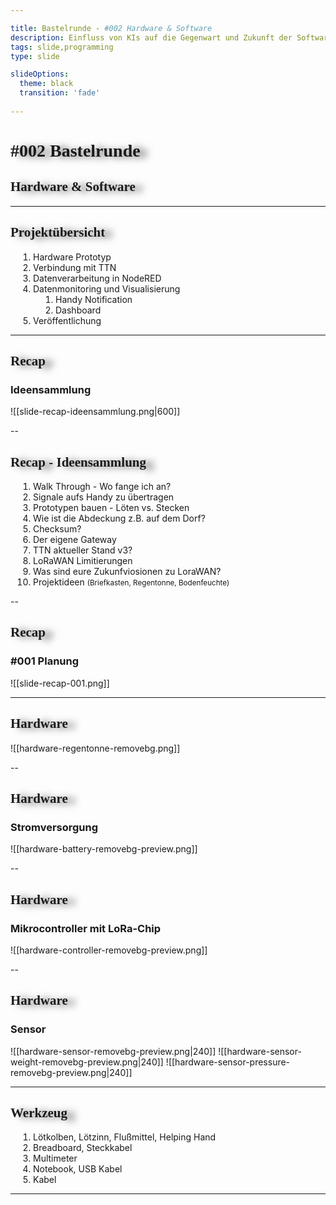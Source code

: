 ```yaml
---

title: Bastelrunde - #002 Hardware & Software
description: Einfluss von KIs auf die Gegenwart und Zukunft der Software-Entwicklung.
tags: slide,programming
type: slide

slideOptions:
  theme: black
  transition: 'fade'
  
---
```


<!-- slide bg="[[vergissberlin_young_person_in_a_garden_with_a_microcontroller_e_4b8f3925-109e-4348-b8c7-eceac7ae8b4e.png]]" data-auto-animate     -->

# #002 Bastelrunde
<!-- element style="padding-top: 30%" -->
## Hardware & Software


---
## Projektübersicht

1. Hardware Prototyp
3. Verbindung mit TTN<!-- element class="fragment" -->
4. Datenverarbeitung in NodeRED<!-- element class="fragment" -->
5. Datenmonitoring und Visualisierung<!-- element class="fragment" -->
	1. Handy Notification
	2. Dashboard
6. Veröffentlichung<!-- element class="fragment" -->


---

## Recap
### Ideensammlung

![[slide-recap-ideensammlung.png|600]]

--


## Recap - Ideensammlung


1. Walk Through - Wo fange ich an?
2. Signale aufs Handy zu übertragen<!-- element class="fragment" -->
3. Prototypen bauen - Löten vs. Stecken<!-- element class="fragment" -->
4. Wie ist die Abdeckung z.B. auf dem Dorf?<!-- element class="fragment" -->
5. Checksum?<!-- element class="fragment" -->
6. Der eigene Gateway<!-- element class="fragment" -->
7. TTN aktueller Stand v3?<!-- element class="fragment" -->
8. LoRaWAN Limitierungen<!-- element class="fragment" -->
9. Was sind eure Zukunfviosionen zu LoraWAN?<!-- element class="fragment" -->
10. Projektideen <small>(Briefkasten, Regentonne, Bodenfeuchte)</small><!-- element class="fragment" -->

<!--
	1. Briefkasteneinwurf
	2. Smarte Regentonne
	3. Bodenfeuchte-Sensor
-->

--
## Recap
### #001 Planung


![[slide-recap-001.png]]



---

## Hardware

![[hardware-regentonne-removebg.png]]

--

## Hardware
### Stromversorgung

![[hardware-battery-removebg-preview.png]]


--

## Hardware
### Mikrocontroller mit LoRa-Chip

![[hardware-controller-removebg-preview.png]]

--

## Hardware
### Sensor

<split even gap="1">
![[hardware-sensor-removebg-preview.png|240]]
![[hardware-sensor-weight-removebg-preview.png|240]]
![[hardware-sensor-pressure-removebg-preview.png|240]]
</split>

---

## Werkzeug

1. Lötkolben, Lötzinn, Flußmittel, Helping Hand
2. Breadboard, Steckkabel
3. Multimeter
4. Notebook, USB Kabel
5. Kabel

---

<!--
1. Titelbild
2. Projektübersicht
	1. Planung
	2. Hardware Prototyp
	3. Verbindung mit TTN
	4. Datenverarbeitung in NodeRED
	5. Datenmonitoring und Visualisierung
		1. Handy Notification
		2. Dashboard
	6. Veröffentlichung
3. Recap Planung
4. Hardware Prototyp
	1. Hardware
		1. Microcontroller
		2. Energieversorgung
		3. Breadboard + Kabel
	2. Werkzeug
		1. Lötkolben + Lötzinn
-->
<style>
@import url('https://fonts.googleapis.com/css2?family=Permanent+Marker&display=swap');

h1, h2 {
	font-family: 'Permanent Marker', cursive !important;
	text-shadow: 12px 2px 12px #00000099 !important;
}
ol, ul {
	margin-left: 12px !important;
	padding-left: 12px;
}
li, p {
	text-align: left;
}
li {
	margin-left: 12px !important;
}
.reveal section img {
	border: 0;
}
</style>
